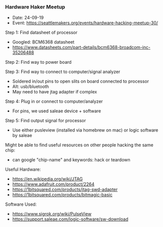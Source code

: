 ### Hardware Haker Meetup
- Date: 24-09-19
- Event: https://seattlemakers.org/events/hardware-hacking-meetup-30/


Step 1: Find datasheet of processor
- Googled: BCM6368 datasheet
- https://www.datasheets.com/part-details/bcm6368-broadcom-inc-35206488

Step 2: Find way to power board

Step 3: Find way to connect to computer/signal analyzer
- Soldered in/out pins to open slits on board connected to processor
- Alt: usb/bluetooth
- May need to have jtag adapter if complex
  
Step 4: Plug in or connect to computer/analyzer
- For pins, we used saleae device + software

Step 5: Find output signal for processor
- Use either pusleview (installed via homebrew on mac) or logic software by saleae

Might be able to find useful resources on other people hacking the same chip:
- can google "chip-name" and keywords: hack or teardown

Useful Hardware:
- https://en.wikipedia.org/wiki/JTAG
- https://www.adafruit.com/product/2264
- https://1bitsquared.com/products/jtag-swd-adapter
- https://1bitsquared.com/products/bitmagic-basic

Software Used:
- https://www.sigrok.org/wiki/PulseView
- https://support.saleae.com/logic-software/sw-download

